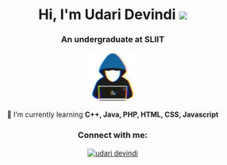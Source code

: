  <h1 align="center">Hi, I'm Udari Devindi <img src="https://media.giphy.com/media/hvRJCLFzcasrR4ia7z/giphy.gif" width="15"></h1>

<h3 align="center">An undergraduate at SLIIT</h3>

<div align="center">
  <img src="https://github.com/0xAbdulKhalid/0xAbdulKhalid/raw/main/assets/mdImages/about_me.gif" width="100px">
</div>

<p align="center">🌱 I’m currently learning <strong>C++, Java, PHP, HTML, CSS, Javascript</strong></p>


<h3 align="center">Connect with me:</h3>
<p align="center">
<a href="[https://linkedin.com/in/udari devindi](https://www.linkedin.com/in/udari-devindi-724496246/)" target="blank"><img align="center" src="https://raw.githubusercontent.com/rahuldkjain/github-profile-readme-generator/master/src/images/icons/Social/linked-in-alt.svg" alt="udari devindi" height="30" width="30" /></a>
</p>
